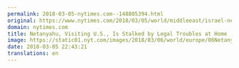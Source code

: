```yaml
---
permalink: 2018-03-05-nytimes.com--148805394.html
original: https://www.nytimes.com/2018/03/05/world/middleeast/israel-netanyahu-corruption-scandal.html?partner=rss&amp;emc=rss
domain: nytimes.com
title: Netanyahu, Visiting U.S., Is Stalked by Legal Troubles at Home
image: https://static01.nyt.com/images/2018/03/06/world/europe/06Netanyahu1-sub/06Netanyahu1-sub-mediumThreeByTwo440.jpg
date: 2018-03-05 22:43:21
translations: en
---
```


